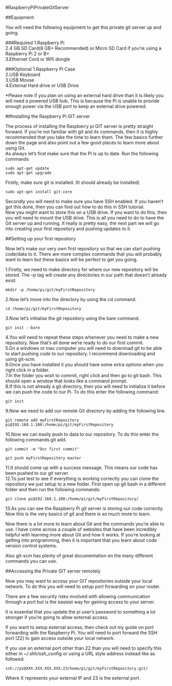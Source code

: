 #RaspberryPiPrivateGitServer  

##Equipment  

You will need the following equipment to get this private git server up and going.

###Required
1.Raspberry Pi  
2.4 GB SD Card(8 GB+ Recommended) or Micro SD Card if you’re using a Raspberry Pi 2 or B+  
3.Ethernet Cord or Wifi dongle  

###Optional
1.Raspberry Pi Case  
2.USB Keyboard  
3.USB Mouse  
4.External Hard drive or USB Drive  

*Please note if you plan on using an external hard drive than it is likely you will need a powered USB hub. This is because the Pi is unable to provide enough power via the USB port to keep an external drive powered.

##Installing the Raspberry Pi GIT server    

The process of installing the Raspberry pi GIT server is pretty straight forward. If you’re not familiar with git and its commands, then it is highly recommended that you take the time to learn them. The few basics further down the page and also point out a few good places to learn more about using Git.    
As always let’s first make sure that the Pi is up to date. Run the following commands  
```  
sudo apt-get update    
sudo apt-get upgrade
```

Firstly, make sure git is installed. (It should already be installed)  
```
sudo apt-get install git-core  
```

Secondly you will need to make sure you have SSH enabled. If you haven’t got this done, then you can find out how to do this in SSH tutorial.    
Now you might want to store this on a USB drive. If you want to do this, then you will need to mount the USB drive.
This is all you need to do to have the Git server up and running. It really is pretty easy, the next part we will go into creating your first repository and pushing updates to it.  

##Setting up your first repository  

Now let’s make our very own first repository so that we can start pushing code/data to it. There are more complex commands that you will probably want to learn but these basics will be perfect to get you going.

1.Firstly, we need to make directory for where our new repository will be stored. The –p tag will create any directories in our path that doesn’t already exist.  
```
mkdir -p /home/pi/git/myFirstRepository
```
2.Now let’s move into the directory by using the cd command.  
```
cd /home/pi/git/myFirstRepository
```
3.Now let’s initialise the git repository using the bare command.  
```
git init --bare
```
4.You will need to repeat these steps whenever you need to make a new repository. Now that’s all done we’re ready to do our first commit.  
5.On a windows or mac computer you will need to download git to be able to start pushing code to our repository. I recommend downloading and using git-scm.  
6.Once you have installed it you should have some extra options when you right click in a folder.  
7.In the folder you wish to commit, right click and then go to git bash. This should open a window that looks like a command prompt.  
8.If this is not already a git directory, then you will need to initialize it before we can push the code to our Pi. To do this enter the following command:  
```
git init
```
9.Now we need to add our remote Git directory by adding the following line.  
```
git remote add myFirstRepository pi@192.168.1.108:/home/pi/git/myFirstRepository
```  
10.Now we can easily push to data to our repository. To do this enter the following commands.git add.  
```
git commit -m "Our first commit"  

git push myFirstRepository master
```  
11.It should come up with a success message. This means our code has been pushed to our git server.  
12.To just test to see if everything is working correctly you can clone the repository we just setup to a new folder. First open up git bash in a different folder and then run the following commands:
```
git clone pi@192.168.1.108:/home/pi/git/myFirstRepository/
```
13.As you can see the Raspberry Pi git server is storing our code correctly. Now this is the very basics of git and there is so much more to learn.  

Now there is a lot more to learn about Git and the commands you’re able to use. I have come across a couple of websites that have been incredibly helpful with learning more about Git and how it works. If you’re looking at getting into programming, then it is important that you learn about code version control systems.  

Also git-scm has plenty of great documentation on the many different commands you can use.  

##Accessing the Private GIT server remotely  

Now you may want to access your GIT repositories outside your local network. To do this you will need to setup port forwarding on your router.  

There are a few security risks involved with allowing communication through a port but is the easiest way for gaining access to your server.  

It is essential that you update the pi user’s password to something a lot stronger if you’re going to allow external access.  

If you want to setup external access, then check out my guide on port forwarding with the Raspberry Pi. You will need to port forward the SSH port (22) to gain access outside your local network.  

If you use an external port other than 22 than you will need to specify this either in ~/.shh/ssh_config or using a URL style address instead like as followed.  
```
ssh://pi@XXX.XXX.XXX.XXX:23/home/pi/git/myFirstRepository.git/
```
Where X represents your external IP and 23 is the external port.
